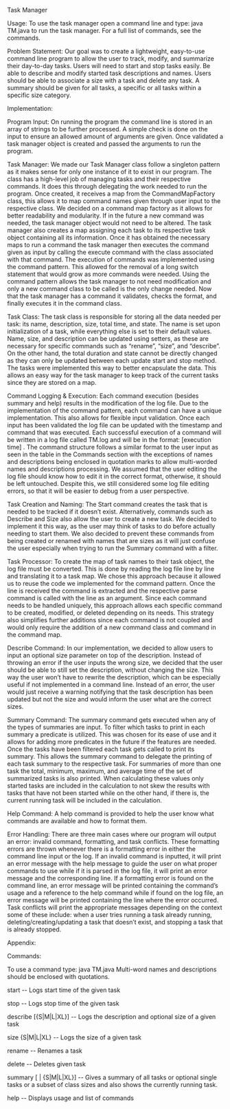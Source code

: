 Task Manager

Usage:
To use the task manager open a command line and type: java TM.java <command> to run the task manager. For a full list of commands, see the commands.

Problem Statement:
Our goal was to create a lightweight, easy-to-use command line program to allow the user to track, modify, and summarize their day-to-day tasks. Users will need to start and stop tasks easily. Be able to describe and modify started task descriptions and names. Users should be able to associate a size with a task and delete any task. A summary should be given for all tasks, a specific or all tasks within a specific size category.

Implementation:

Program Input:
On running the program the command line is stored in an array of strings to be further processed. A simple check is done on the input to ensure an allowed amount of arguments are given. Once validated a task manager object is created and passed the arguments to run the program.

Task Manager:
We made our Task Manager class follow a singleton pattern as it makes sense for only one instance of it to exist in our program. The class has a high-level job of managing tasks and their respective commands. It does this through delegating the work needed to run the program. Once created, it receives a map from the CommandMapFactory class, this allows it to map command names given through user input to the respective class. We decided on a command map factory as it allows for better readability and modularity. If in the future a new command was needed, the task manager object would not need to be altered. The task manager also creates a map assigning each task to its respective task object containing all its information. Once it has obtained the necessary maps to run a command the task manager then executes the command given as input by calling the execute command with the class associated with that command. The execution of commands was implemented using the command pattern. This allowed for the removal of a long switch statement that would grow as more commands were needed. Using the command pattern allows the task manager to not need modification and only a new command class to be called is the only change needed. Now that the task manager has a command it validates, checks the format, and finally executes it in the command class. 

Task Class:
The task class is responsible for storing all the data needed per task: its name, description, size, total time, and state. The name is set upon initialization of a task, while everything else is set to their default values. Name, size, and description can be updated using setters, as these are necessary for specific commands such as “rename”, “size”, and “describe”. On the other hand, the total duration and state cannot be directly changed as they can only be updated between each update start and stop method. The tasks were implemented this way to better encapsulate the data. This allows an easy way for the task manager to keep track of the current tasks since they are stored on a map.

Command Logging & Execution:
Each command execution (besides summary and help) results in the modification of the log file. Due to the implementation of the command pattern, each command can have a unique implementation. This also allows for flexible input validation. Once each input has been validated the log file can be updated with the timestamp and command that was executed. Each successful execution of a command will be written in a log file called TM.log and will be in the format: [execution time] <command>. The command structure follows a similar format to the user input as seen in the table in the Commands section with the exceptions of names and descriptions being enclosed in quotation marks to allow multi-worded names and descriptions processing. We assumed that the user editing the log file should know how to edit it in the correct format, otherwise, it should be left untouched. Despite this, we still considered some log file editing errors, so that it will be easier to debug from a user perspective.

Task Creation and Naming:
The Start command creates the task that is needed to be tracked if it doesn’t exist. Alternatively, commands such as Describe and Size also allow the user to create a new task. We decided to implement it this way, as the user may think of tasks to do before actually needing to start them. We also decided to prevent these commands from being created or renamed with names that are sizes as it will just confuse the user especially when trying to run the Summary command with a filter.

Task Processor:
To create the map of task names to their task object, the log file must be converted. This is done by reading the log file line by line and translating it to a task map. We chose this approach because it allowed us to reuse the code we implemented for the command pattern. Once the line is received the command is extracted and the respective parse command is called with the line as an argument. Since each command needs to be handled uniquely, this approach allows each specific command to be created, modified, or deleted depending on its needs. This strategy also simplifies further additions since each command is not coupled and would only require the addition of a new command class and command in the command map.

Describe Command:
In our implementation, we decided to allow users to input an optional size parameter on top of the description. Instead of throwing an error if the user inputs the wrong size, we decided that the user should be able to still set the description, without changing the size. This way the user won’t have to rewrite the description, which can be especially useful if not implemented in a command line. Instead of an error, the user would just receive a warning notifying that the task description has been updated but not the size and would inform the user what are the correct sizes.

Summary Command:
The summary command gets executed when any of the types of summaries are input. To filter which tasks to print in each summary a predicate is utilized. This was chosen for its ease of use and it allows for adding more predicates in the future if the features are needed. Once the tasks have been filtered each task gets called to print its summary. This allows the summary command to delegate the printing of each task summary to the respective task. For summaries of more than one task the total, minimum, maximum, and average time of the set of summarized tasks is also printed. When calculating these values only started tasks are included in the calculation to not skew the results with tasks that have not been started while on the other hand, if there is, the current running task will be included in the calculation. 

Help Command:
A help command is provided to help the user know what commands are available and how to format them.

Error Handling:
There are three main cases where our program will output an error: invalid command, formatting, and task conflicts. These formatting errors are thrown whenever there is a formatting error in either the command line input or the log. If an invalid command is inputted, it will print an error message with the help message to guide the user on what proper commands to use while if it is parsed in the log file, it will print an error message and the corresponding line.  If a formatting error is found on the command line, an error message will be printed containing the command’s usage and a reference to the help command while if found on the log file, an error message will be printed containing the line where the error occurred. Task conflicts will print the appropriate messages depending on the context some of these include: when a user tries running a task already running, deleting/creating/updating a task that doesn’t exist, and stopping a task that is already stopped.

Appendix:

Commands:

To use a command type: java TM.java <command>
Multi-word names and descriptions should be enclosed with quotations.

start <task name>  -- Logs start time of the given task

stop <task name> -- Logs stop time of the given task

describe <task name> <description> [{S|M|L|XL}] -- Logs the description and optional size of a given task

size <task name> {S|M|L|XL} -- Logs the size of a given task

rename <old task name>  <new task name> -- Renames a task

delete <task name> -- Deletes given task

summary [<task name> | {S|M|L|XL}] -- Gives a summary of all tasks or optional single tasks or a subset of class sizes and also shows the currently running task.

help -- Displays usage and list of commands
